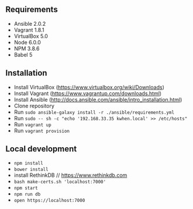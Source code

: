 ## Requirements
 - Ansible 2.0.2
 - Vagrant 1.8.1
 - VirtualBox 5.0
 - Node 6.0.0
 - NPM 3.8.6
 - Babel 5

## Installation
 - Install VirtualBox (https://www.virtualbox.org/wiki/Downloads)
 - Install Vagrant (https://www.vagrantup.com/downloads.html)
 - Install Ansible (http://docs.ansible.com/ansible/intro_installation.html)
 - Clone repository
 - Run `sudo ansible-galaxy install -r ./ansible/requirements.yml`
 - Run `sudo -- sh -c "echo '192.168.33.35 kwhen.local' >> /etc/hosts"`
 - Run `vagrant up`
 - Run `vagrant provision`

## Local development
 - `npm install`
 - `bower install`
 -  install RethinkDB // https://www.rethinkdb.com
 - `bash make-certs.sh 'localhost:7000'`
 - `npm start`
 - `npm run db`
 - `open https://localhost:7000`
